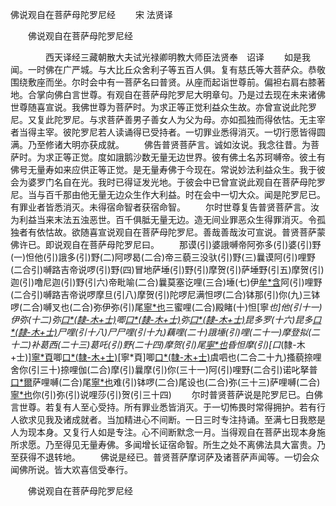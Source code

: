   佛说观自在菩萨母陀罗尼经
　　宋 法贤译




　　佛说观自在菩萨母陀罗尼经

　　　　西天译经三藏朝散大夫试光禄卿明教大师臣法贤奉　诏译
　　如是我闻。一时佛在广严城。与大比丘众舍利子等五百人俱。复有慈氏等大菩萨众。恭敬围绕敷座而坐。尔时会中有一菩萨名曰普贤。从座而起诣世尊前。偏袒右肩右膝著地。合掌向佛白言世尊。有观自在菩萨母陀罗尼大明章句。乃是过去现在未来诸佛世尊随喜宣说。我佛世尊为菩萨时。为求正等正觉利益众生故。亦曾宣说此陀罗尼。又复此陀罗尼。与求菩萨善男子善女人为父为母。亦如孤独而得依怙。无主宰者当得主宰。彼陀罗尼若人读诵得已受持者。一切罪业悉得消灭。一切行愿皆得圆满。乃至修诸大明亦获成就。
　　佛告普贤菩萨言。诚如汝说。我念往昔。为菩萨时。为求正等正觉。度如誐鹅沙数无量无边世界。彼有佛土名苏珂嚩帝。彼土有佛号无量寿如来应供正等正觉。是无量寿佛于今现在。常说妙法利益众生。我于彼会为婆罗门名自在光。我时已得证发光地。于彼会中已曾宣说此观自在菩萨母陀罗尼。当与百千那由他无量无边众生作大利益。时在会中一切大众。闻是陀罗尼已。有罪业者皆悉消灭。未得宿命智者获宿命智。
　　尔时世尊复告普贤菩萨言。汝为利益当来末法五浊恶世。百千俱胝无量无边。造无间业罪恶众生得罪消灭。令孤独者有依怙故。欲随喜宣说观自在菩萨母陀罗尼。善哉善哉汝可宣说。普贤菩萨蒙佛许已。即说观自在菩萨母陀罗尼曰。
　　那谟(引)婆誐嚩帝阿弥多(引)婆(引)野(一)怛他(引)誐多(引)野(二)阿啰曷(二合)帝三藐三没驮(引)野(三)曩谟阿(引)哩野(二合引)嚩路吉帝说啰(引)野(四)冒地萨埵(引)野(引)摩贺(引)萨埵野(引五)摩贺(引)迦(引)噜尼迦(引)野(引六)帝毗喻(二合)曩莫塞讫哩(三合)埵(七)伊[牟*含](切身)阿(引)哩野(二合引)嚩路吉帝说啰摩旦(引八)摩贺(引)陀啰尼满怛啰(二合)钵那(引)你(九)三钵啰(二合)嚩叉也(二合)弥伊弥(引)尾[寧*也](切身)三蜜哩(二合)殿睹(十)怛[寧*也]他(引十一)伊弥(十二)弥[口*(隸-木+士)](引十三)唧[口*(隸-木+士)](引十四)弥[口*(隸-木+士)](引十五)昆多罗(十六)昆多[口*(隸-木+士)](引十七)尸哩(引十八)尸尸哩(引十九)藕哩(二十)誐埵(引)哩(二十一)摩登拟(二十二)补葛西(二十三)葛吒(引)野(二十四)摩贺(引)尾[寧*也](二十五)昏怛摩(引)[口*(隸-木+士)][寧*頁](二十六)唧[口*(隸-木+士)](二十七)[寧*頁]唧[口*(隸-木+士)](引二十八)虞呬也(二合二十九)搔藐捺哩舍你(引三十)捺哩伽(二合)摩(引)曩摩(引)你(三十一)阿(引)哩野(二合引)诺叱拏普[口*爾](仁际切三十二)萨哩嚩(二合)尾[寧*也](引)难(引)钵啰(二合)尾设也(二合)弥(三十三)萨哩嚩(二合)[寧*也](引)你(引)弥(引)说哩莎(引)贺(引三十四)
　　尔时普贤菩萨说是陀罗尼已。白佛言世尊。若复有人至心受持。所有罪业悉皆消灭。于一切怖畏时常得拥护。若有行人欲求见我及诸成就者。当加精进心不间断。一日三时专注持诵。至满七日我愍是人为现本身。又复行人如是专注。心不间断默念一月。当得观自在菩萨出现本身施所求愿。乃至得见无量寿佛。多闻增长证宿命智。所生之处不离佛法具大富贵。乃至获得不退转地。
　　佛说是经已。普贤菩萨摩诃萨及诸菩萨声闻等。一切会众闻佛所说。皆大欢喜信受奉行。

　　佛说观自在菩萨母陀罗尼经


